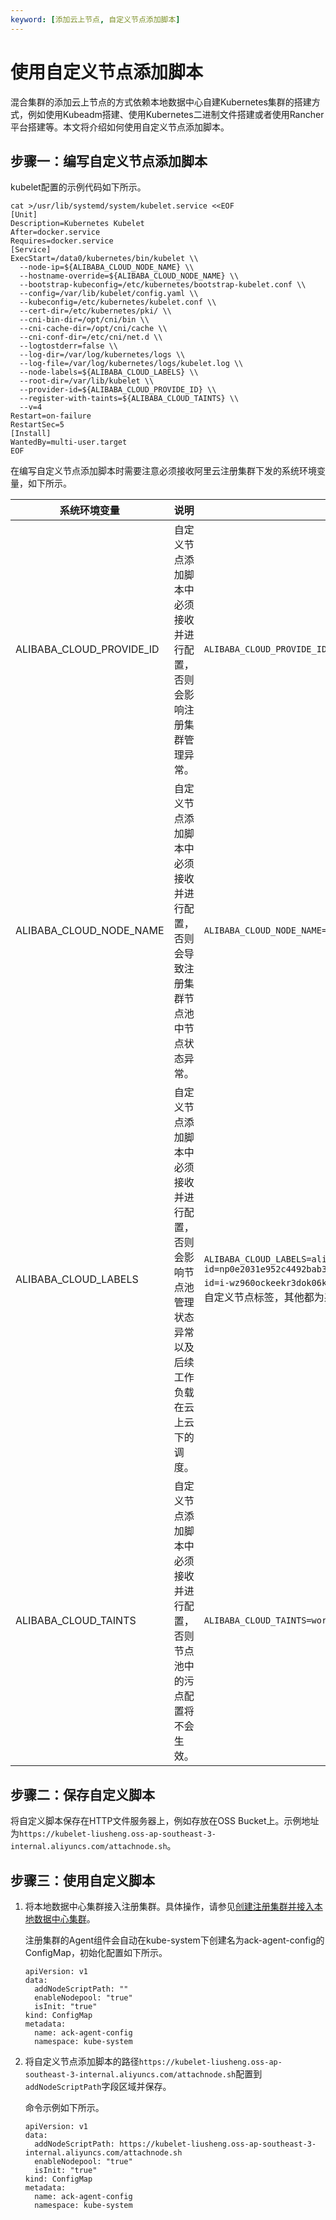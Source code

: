 ```yaml
---
keyword: [添加云上节点, 自定义节点添加脚本]
---
```


# 使用自定义节点添加脚本

混合集群的添加云上节点的方式依赖本地数据中心自建Kubernetes集群的搭建方式，例如使用Kubeadm搭建、使用Kubernetes二进制文件搭建或者使用Rancher平台搭建等。本文将介绍如何使用自定义节点添加脚本。

## 步骤一：编写自定义节点添加脚本

kubelet配置的示例代码如下所示。

```
cat >/usr/lib/systemd/system/kubelet.service <<EOF
[Unit]
Description=Kubernetes Kubelet
After=docker.service
Requires=docker.service
[Service]
ExecStart=/data0/kubernetes/bin/kubelet \\
  --node-ip=${ALIBABA_CLOUD_NODE_NAME} \\
  --hostname-override=${ALIBABA_CLOUD_NODE_NAME} \\
  --bootstrap-kubeconfig=/etc/kubernetes/bootstrap-kubelet.conf \\
  --config=/var/lib/kubelet/config.yaml \\
  --kubeconfig=/etc/kubernetes/kubelet.conf \\
  --cert-dir=/etc/kubernetes/pki/ \\
  --cni-bin-dir=/opt/cni/bin \\
  --cni-cache-dir=/opt/cni/cache \\
  --cni-conf-dir=/etc/cni/net.d \\
  --logtostderr=false \\
  --log-dir=/var/log/kubernetes/logs \\
  --log-file=/var/log/kubernetes/logs/kubelet.log \\
  --node-labels=${ALIBABA_CLOUD_LABELS} \\
  --root-dir=/var/lib/kubelet \\
  --provider-id=${ALIBABA_CLOUD_PROVIDE_ID} \\
  --register-with-taints=${ALIBABA_CLOUD_TAINTS} \\
  --v=4
Restart=on-failure
RestartSec=5
[Install]
WantedBy=multi-user.target
EOF
```

在编写自定义节点添加脚本时需要注意必须接收阿里云注册集群下发的系统环境变量，如下所示。

|系统环境变量|说明|示例|
|------|--|--|
|ALIBABA\_CLOUD\_PROVIDE\_ID|自定义节点添加脚本中必须接收并进行配置，否则会影响注册集群管理异常。|`ALIBABA_CLOUD_PROVIDE_ID=cn-shenzhen.i-wz92ewt14n9wx9mol2cd`|
|ALIBABA\_CLOUD\_NODE\_NAME|自定义节点添加脚本中必须接收并进行配置，否则会导致注册集群节点池中节点状态异常。|`ALIBABA_CLOUD_NODE_NAME=cn-shenzhen.192.168.1.113`|
|ALIBABA\_CLOUD\_LABELS|自定义节点添加脚本中必须接收并进行配置，否则会影响节点池管理状态异常以及后续工作负载在云上云下的调度。|`ALIBABA_CLOUD_LABELS=alibabacloud.com/nodepool-id=np0e2031e952c4492bab32f512ce1422f6,ack.aliyun.com=cc3df6d939b0d4463b493b82d0d670c66,alibabacloud.com/instance-id=i-wz960ockeekr3dok06kr,alibabacloiud.com/external=true,workload=cpu`其中workload=cpu是用户在节点池中配置的用户自定义节点标签，其他都为系统下发的节点标签。 |
|ALIBABA\_CLOUD\_TAINTS|自定义节点添加脚本中必须接收并进行配置，否则节点池中的污点配置将不会生效。|`ALIBABA_CLOUD_TAINTS=workload=ack:NoSchedule`|

## 步骤二：保存自定义脚本

将自定义脚本保存在HTTP文件服务器上，例如存放在OSS Bucket上。示例地址为`https://kubelet-liusheng.oss-ap-southeast-3-internal.aliyuncs.com/attachnode.sh`。

## 步骤三：使用自定义脚本

1.  将本地数据中心集群接入注册集群。具体操作，请参见[创建注册集群并接入本地数据中心集群](/cn.zh-CN/Kubernetes集群用户指南/多云混合云/注册集群管理/创建注册集群并接入本地数据中心集群.md)。

    注册集群的Agent组件会自动在kube-system下创建名为ack-agent-config的ConfigMap，初始化配置如下所示。

    ```
    apiVersion: v1
    data:
      addNodeScriptPath: ""
      enableNodepool: "true"
      isInit: "true"
    kind: ConfigMap
    metadata:
      name: ack-agent-config
      namespace: kube-system
    ```

2.  将自定义节点添加脚本的路径`https://kubelet-liusheng.oss-ap-southeast-3-internal.aliyuncs.com/attachnode.sh`配置到`addNodeScriptPath`字段区域并保存。

    命令示例如下所示。

    ```
    apiVersion: v1
    data:
      addNodeScriptPath: https://kubelet-liusheng.oss-ap-southeast-3-internal.aliyuncs.com/attachnode.sh 
      enableNodepool: "true"
      isInit: "true"
    kind: ConfigMap
    metadata:
      name: ack-agent-config
      namespace: kube-system
    ```



